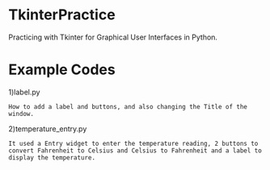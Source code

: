 # TkinterPractice
Practicing with Tkinter for Graphical User Interfaces in Python.

# Example Codes
1)label.py

    How to add a label and buttons, and also changing the Title of the window.
    
2)temperature_entry.py

    It used a Entry widget to enter the temperature reading, 2 buttons to convert Fahrenheit to Celsius and Celsius to Fahrenheit and a label to display the temperature.
